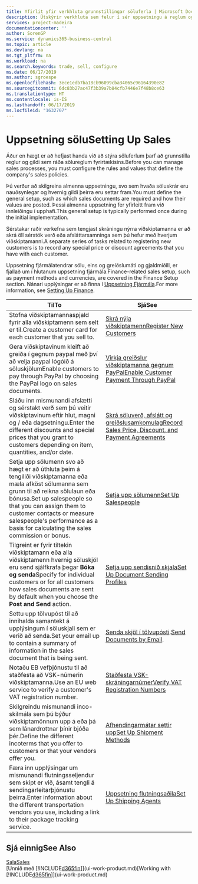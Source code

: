 ```yaml
---
title: Yfirlit yfir verkhluta grunnstillingar söluferla | Microsoft Docs
description: Útskýrir verkhluta sem felur í sér uppsetningu á reglum og gildum til skilgreiningar á sölustefnu og söluferlum.
services: project-madeira
documentationcenter: ''
author: SorenGP
ms.service: dynamics365-business-central
ms.topic: article
ms.devlang: na
ms.tgt_pltfrm: na
ms.workload: na
ms.search.keywords: trade, sell, configure
ms.date: 06/17/2019
ms.author: sgroespe
ms.openlocfilehash: 3ece1edb7ba18cb96099cba34065c96164390e82
ms.sourcegitcommit: 6dc83b27ac47f3b39a7b84cfb7446e7f48b8ce63
ms.translationtype: HT
ms.contentlocale: is-IS
ms.lasthandoff: 06/17/2019
ms.locfileid: "1632707"
---
```

# <a name="setting-up-sales"></a><span data-ttu-id="2cafe-103">Uppsetning sölu</span><span class="sxs-lookup"><span data-stu-id="2cafe-103">Setting Up Sales</span></span>
<span data-ttu-id="2cafe-104">Áður en hægt er að hefjast handa við að stýra söluferlum þarf að grunnstilla reglur og gildi sem ráða sölureglum fyrirtækisins.</span><span class="sxs-lookup"><span data-stu-id="2cafe-104">Before you can manage sales processes, you must configure the rules and values that define the company's sales policies.</span></span>

<span data-ttu-id="2cafe-105">Þú verður að skilgreina almenna uppsetningu, svo sem hvaða söluskrár eru nauðsynlegar og hvernig gildi þeirra eru settar fram.</span><span class="sxs-lookup"><span data-stu-id="2cafe-105">You must define the general setup, such as which sales documents are required and how their values are posted.</span></span> <span data-ttu-id="2cafe-106">Þessi almenna uppsetning fer yfirleitt fram við innleiðingu í upphafi.</span><span class="sxs-lookup"><span data-stu-id="2cafe-106">This general setup is typically performed once during the initial implementation.</span></span>

<span data-ttu-id="2cafe-107">Sérstakar raðir verkefna sem tengjast skráningu nýrra viðskiptamanna er að skrá öll sérstök verð eða afsláttarsamninga sem þú hefur með hverjum viðskiptamanni.</span><span class="sxs-lookup"><span data-stu-id="2cafe-107">A separate series of tasks related to registering new customers is to record any special price or discount agreements that you have with each customer.</span></span>

<span data-ttu-id="2cafe-108">Uppsetning fjármálatendrar sölu, eins og greiðslumáti og gjaldmiðill, er fjallað um í hlutanum uppsetning fjármála.</span><span class="sxs-lookup"><span data-stu-id="2cafe-108">Finance-related sales setup, such as payment methods and currencies, are covered in the Finance Setup section.</span></span> <span data-ttu-id="2cafe-109">Nánari upplýsingar er að finna í [Uppsetning Fjármála](finance-setup-finance.md).</span><span class="sxs-lookup"><span data-stu-id="2cafe-109">For more information, see [Setting Up Finance](finance-setup-finance.md).</span></span>

| <span data-ttu-id="2cafe-110">Til</span><span class="sxs-lookup"><span data-stu-id="2cafe-110">To</span></span> | <span data-ttu-id="2cafe-111">Sjá</span><span class="sxs-lookup"><span data-stu-id="2cafe-111">See</span></span> |
| --- | --- |
| <span data-ttu-id="2cafe-112">Stofna viðskiptamannaspjald fyrir alla viðskiptamenn sem selt er til.</span><span class="sxs-lookup"><span data-stu-id="2cafe-112">Create a customer card for each customer that you sell to.</span></span> |[<span data-ttu-id="2cafe-113">Skrá nýja viðskiptamenn</span><span class="sxs-lookup"><span data-stu-id="2cafe-113">Register New Customers</span></span>](sales-how-register-new-customers.md) |
| <span data-ttu-id="2cafe-114">Gera viðskiptavinum kleift að greiða í gegnum paypal með því að velja paypal lógóið á söluskjölum</span><span class="sxs-lookup"><span data-stu-id="2cafe-114">Enable customers to pay through PayPal by choosing the PayPal logo on sales documents.</span></span> |[<span data-ttu-id="2cafe-115">Virkja greiðslur viðskiptamanna gegnum PayPal</span><span class="sxs-lookup"><span data-stu-id="2cafe-115">Enable Customer Payment Through PayPal</span></span>](sales-how-enable-payment-service-extensions.md) |
| <span data-ttu-id="2cafe-116">Sláðu inn mismunandi afslætti og sérstakt verð sem þú veitir viðskiptavinum eftir hlut, magni og / eða dagsetningu.</span><span class="sxs-lookup"><span data-stu-id="2cafe-116">Enter the different discounts and special prices that you grant to customers depending on item, quantities, and/or date.</span></span> |[<span data-ttu-id="2cafe-117">Skrá söluverð, afslátt og greiðslusamkomulag</span><span class="sxs-lookup"><span data-stu-id="2cafe-117">Record Sales Price, Discount, and Payment Agreements</span></span>](sales-how-record-sales-price-discount-payment-agreements.md) |
| <span data-ttu-id="2cafe-118">Setja upp sölumenn svo að hægt er að úthluta þeim á tengiliði viðskiptamanna eða mæla afköst sölumanna sem grunn til að reikna sölulaun eða bónusa.</span><span class="sxs-lookup"><span data-stu-id="2cafe-118">Set up salespeople so that you can assign them to customer contacts or measure salespeople's performance as a basis for calculating the sales commission or bonus.</span></span> |[<span data-ttu-id="2cafe-119">Setja upp sölumenn</span><span class="sxs-lookup"><span data-stu-id="2cafe-119">Set Up Salespeople</span></span>](sales-how-setup-salespeople.md) |
| <span data-ttu-id="2cafe-120">Tilgreint er fyrir tiltekin viðskiptamann eða alla viðskiptamenn hvernig söluskjöl eru send sjálfkrafa þegar **Bóka og senda**</span><span class="sxs-lookup"><span data-stu-id="2cafe-120">Specify for individual customers or for all customers how sales documents are sent by default when you choose the **Post and Send** action.</span></span> |[<span data-ttu-id="2cafe-121">Setja upp sendisnið skjala</span><span class="sxs-lookup"><span data-stu-id="2cafe-121">Set Up Document Sending Profiles</span></span>](sales-how-setup-document-send-profiles.md) |
| <span data-ttu-id="2cafe-122">Settu upp tölvupóst til að innihalda samantekt á upplýsingum í söluskjali sem er verið að senda.</span><span class="sxs-lookup"><span data-stu-id="2cafe-122">Set your email up to contain a summary of information in the sales document that is being sent.</span></span> |<span data-ttu-id="2cafe-123">[Senda skjöl í tölvupósti](ui-how-send-documents-email.md).</span><span class="sxs-lookup"><span data-stu-id="2cafe-123">[Send Documents by Email](ui-how-send-documents-email.md).</span></span> |
|<span data-ttu-id="2cafe-124">Notaðu EB vefþjónustu til að staðfesta að VSK-númerin viðskiptamanna.</span><span class="sxs-lookup"><span data-stu-id="2cafe-124">Use an EU web service to verify a customer's VAT registration number.</span></span>|[<span data-ttu-id="2cafe-125">Staðfesta VSK-skráningarnúmer</span><span class="sxs-lookup"><span data-stu-id="2cafe-125">Verify VAT Registration Numbers</span></span>](finance-setup-vat.md)|
|<span data-ttu-id="2cafe-126">Skilgreindu mismunandi inco-skilmála sem þú býður viðskiptamönnum upp á eða þá sem lánardrottnar þínir bjóða þér.</span><span class="sxs-lookup"><span data-stu-id="2cafe-126">Define the different incoterms that you offer to customers or that your vendors offer you.</span></span>|[<span data-ttu-id="2cafe-127">Afhendingarmátar settir upp</span><span class="sxs-lookup"><span data-stu-id="2cafe-127">Set Up Shipment Methods</span></span>](sales-how-set-up-shipment-methods.md)|
|<span data-ttu-id="2cafe-128">Færa inn upplýsingar um mismunandi flutningsseljendur sem skipt er við, ásamt tengli á sendingarleitarþjónustu þeirra.</span><span class="sxs-lookup"><span data-stu-id="2cafe-128">Enter information about the different transportation vendors you use, including a link to their package tracking service.</span></span>|[<span data-ttu-id="2cafe-129">Uppsetning flutningsaðila</span><span class="sxs-lookup"><span data-stu-id="2cafe-129">Set Up Shipping Agents</span></span>](sales-how-to-set-up-shipping-agents.md)|

## <a name="see-also"></a><span data-ttu-id="2cafe-130">Sjá einnig</span><span class="sxs-lookup"><span data-stu-id="2cafe-130">See Also</span></span>
[<span data-ttu-id="2cafe-131">Sala</span><span class="sxs-lookup"><span data-stu-id="2cafe-131">Sales</span></span>](sales-manage-sales.md)  
<span data-ttu-id="2cafe-132">[Unnið með [!INCLUDE[d365fin](includes/d365fin_md.md)]](ui-work-product.md)</span><span class="sxs-lookup"><span data-stu-id="2cafe-132">[Working with [!INCLUDE[d365fin](includes/d365fin_md.md)]](ui-work-product.md)</span></span>
